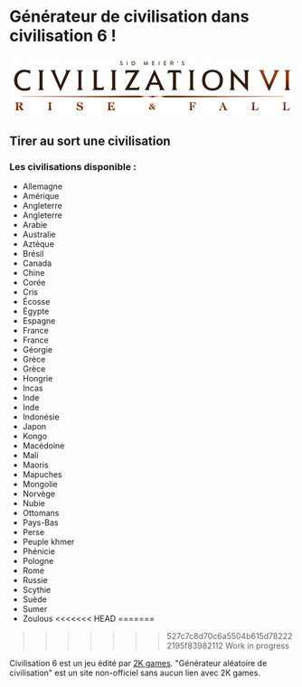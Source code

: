 # Générateur de civilisation dans civilisation 6 !
![screenshot](civ6.png)
## Tirer au sort une civilisation 

### Les civilisations disponible :
- Allemagne
- Amérique
- Angleterre
- Angleterre
- Arabie
- Australie
- Aztèque
- Brésil
- Canada
- Chine
- Corée
- Cris
- Écosse
- Égypte
- Espagne
- France
- France
- Géorgie
- Grèce
- Grèce
- Hongrie
- Incas
- Inde
- Inde
- Indonésie
- Japon
- Kongo
- Macédoine
- Mali
- Maoris
- Mapuches
- Mongolie
- Norvège
- Nubie
- Ottomans
- Pays-Bas
- Perse
- Peuple khmer
- Phénicie
- Pologne
- Rome
- Russie
- Scythie
- Suède
- Sumer
- Zoulous
<<<<<<< HEAD
=======

>>>>>>> 527c7c8d70c6a5504b615d782222195f83982112
Work in progress

Civilisation 6 est un jeu édité par [2K games](https://www.2k.com/en-US/). "Générateur aléatoire de civilisation" est un site non-officiel sans aucun lien avec 2K games.
